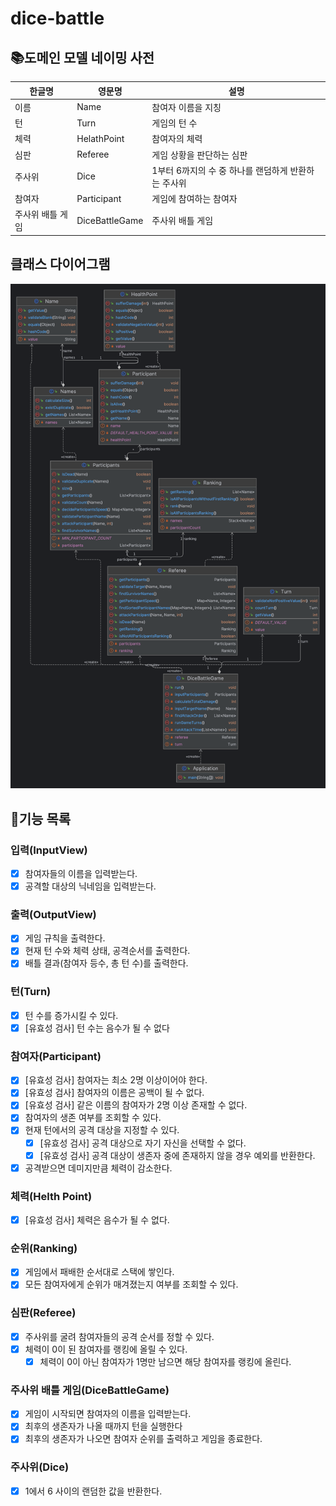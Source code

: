 # dice-battle

## 📚도메인 모델 네이밍 사전

| 한글명       | 영문명            | 설명                             |
|-----------|----------------|--------------------------------|
| 이름        | Name           | 참여자 이름을 지칭                     |
| 턴         | Turn           | 게임의 턴 수                        |
| 체력        | HelathPoint    | 참여자의 체력                        |
| 심판        | Referee        | 게임 상황을 판단하는 심판                 |
| 주사위       | Dice           | 1부터 6까지의 수 중 하나를 랜덤하게 반환하는 주사위 |
| 참여자       | Participant    | 게임에 참여하는 참여자                   |
| 주사위 배틀 게임 | DiceBattleGame | 주사위 배틀 게임                      |

## 클래스 다이어그램

![](dice_battle.png)

## 👨기능 목록

### 입력(InputView)

- [x] 참여자들의 이름을 입력받는다.
- [x] 공격할 대상의 닉네임을 입력받는다.

### 출력(OutputView)

- [x] 게임 규칙을 출력한다.
- [x] 현재 턴 수와 체력 상태, 공격순서를 출력한다.
- [x] 배틀 결과(참여자 등수, 총 턴 수)를 출력한다.

### 턴(Turn)

- [x] 턴 수를 증가시킬 수 있다.
- [x] [유효성 검사] 턴 수는 음수가 될 수 없다

### 참여자(Participant)

- [x] [유효성 검사] 참여자는 최소 2명 이상이어야 한다.
- [x] [유효성 검사] 참여자의 이름은 공백이 될 수 없다.
- [x] [유효성 검사] 같은 이름의 참여자가 2명 이상 존재할 수 없다.
- [x] 참여자의 생존 여부를 조회할 수 있다.
- [x] 현재 턴에서의 공격 대상을 지정할 수 있다.
    - [x] [유효성 검사] 공격 대상으로 자기 자신을 선택할 수 없다.
    - [x] [유효성 검사] 공격 대상이 생존자 중에 존재하지 않을 경우 예외를 반환한다.
- [x] 공격받으면 데미지만큼 체력이 감소한다.

### 체력(Helth Point)

- [x] [유효성 검사] 체력은 음수가 될 수 없다.

### 순위(Ranking)

- [x] 게임에서 패배한 순서대로 스택에 쌓인다.
- [x] 모든 참여자에게 순위가 매겨졌는지 여부를 조회할 수 있다.

### 심판(Referee)

- [x] 주사위를 굴려 참여자들의 공격 순서를 정할 수 있다.
- [x] 체력이 0이 된 참여자를 랭킹에 올릴 수 있다.
    - [x] 체력이 0이 아닌 참여자가 1명만 남으면 해당 참여자를 랭킹에 올린다.

### 주사위 배틀 게임(DiceBattleGame)

- [x] 게임이 시작되면 참여자의 이름을 입력받는다.
- [x] 최후의 생존자가 나올 때까지 턴을 실행한다
- [x] 최후의 생존자가 나오면 참여자 순위를 출력하고 게임을 종료한다.

### 주사위(Dice)

- [x] 1에서 6 사이의 랜덤한 값을 반환한다.

